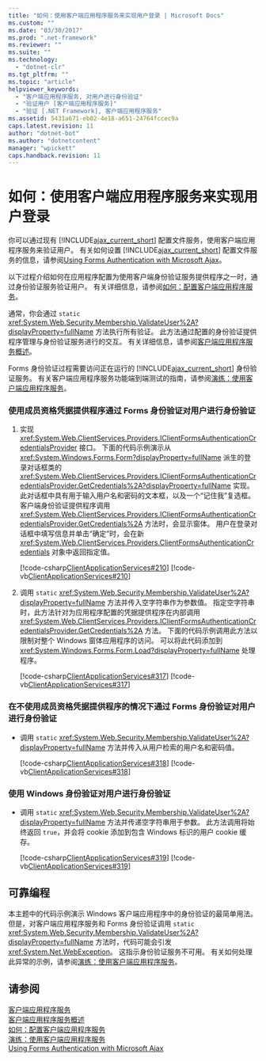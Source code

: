 ```yaml
---
title: "如何：使用客户端应用程序服务来实现用户登录 | Microsoft Docs"
ms.custom: ""
ms.date: "03/30/2017"
ms.prod: ".net-framework"
ms.reviewer: ""
ms.suite: ""
ms.technology: 
  - "dotnet-clr"
ms.tgt_pltfrm: ""
ms.topic: "article"
helpviewer_keywords: 
  - "客户端应用程序服务, 对用户进行身份验证"
  - "验证用户 [客户端应用程序服务]"
  - "验证 [.NET Framework], 客户端应用程序服务"
ms.assetid: 5431a671-eb02-4e18-a651-24764fccec9a
caps.latest.revision: 11
author: "dotnet-bot"
ms.author: "dotnetcontent"
manager: "wpickett"
caps.handback.revision: 11
---
```

# 如何：使用客户端应用程序服务来实现用户登录
你可以通过现有 [!INCLUDE[ajax_current_short](../../../includes/ajax-current-short-md.md)] 配置文件服务，使用客户端应用程序服务来验证用户。  有关如何设置 [!INCLUDE[ajax_current_short](../../../includes/ajax-current-short-md.md)] 配置文件服务的信息，请参阅[Using Forms Authentication with Microsoft Ajax](../Topic/Using%20Forms%20Authentication%20with%20Microsoft%20Ajax.md)。  
  
 以下过程介绍如何在应用程序配置为使用客户端身份验证服务提供程序之一时，通过身份验证服务验证用户。  有关详细信息，请参阅[如何：配置客户端应用程序服务](../../../docs/framework/common-client-technologies/how-to-configure-client-application-services.md)。  
  
 通常，你会通过 `static` <xref:System.Web.Security.Membership.ValidateUser%2A?displayProperty=fullName> 方法执行所有验证。  此方法通过配置的身份验证提供程序管理与身份验证服务进行的交互。  有关详细信息，请参阅[客户端应用程序服务概述](../../../docs/framework/common-client-technologies/client-application-services-overview.md)。  
  
 Forms 身份验证过程需要访问正在运行的 [!INCLUDE[ajax_current_short](../../../includes/ajax-current-short-md.md)] 身份验证服务。  有关客户端应用程序服务功能端到端测试的指南，请参阅[演练：使用客户端应用程序服务](../../../docs/framework/common-client-technologies/walkthrough-using-client-application-services.md)。  
  
### 使用成员资格凭据提供程序通过 Forms 身份验证对用户进行身份验证  
  
1.  实现 <xref:System.Web.ClientServices.Providers.IClientFormsAuthenticationCredentialsProvider> 接口。  下面的代码示例演示从 <xref:System.Windows.Forms.Form?displayProperty=fullName> 派生的登录对话框类的 <xref:System.Web.ClientServices.Providers.IClientFormsAuthenticationCredentialsProvider.GetCredentials%2A?displayProperty=fullName> 实现。  此对话框中具有用于输入用户名和密码的文本框，以及一个“记住我”复选框。  客户端身份验证提供程序调用 <xref:System.Web.ClientServices.Providers.IClientFormsAuthenticationCredentialsProvider.GetCredentials%2A> 方法时，会显示窗体。  用户在登录对话框中填写信息并单击“确定”时，会在新 <xref:System.Web.ClientServices.Providers.ClientFormsAuthenticationCredentials> 对象中返回指定值。  
  
     [!code-csharp[ClientApplicationServices#210](../../../samples/snippets/csharp/VS_Snippets_Winforms/ClientApplicationServices/CS/Login.cs#210)]
     [!code-vb[ClientApplicationServices#210](../../../samples/snippets/visualbasic/VS_Snippets_Winforms/ClientApplicationServices/VB/Login.vb#210)]  
  
2.  调用 `static` <xref:System.Web.Security.Membership.ValidateUser%2A?displayProperty=fullName> 方法并传入空字符串作为参数值。  指定空字符串时，此方法针对为应用程序配置的凭据提供程序在内部调用 <xref:System.Web.ClientServices.Providers.IClientFormsAuthenticationCredentialsProvider.GetCredentials%2A> 方法。  下面的代码示例调用此方法以限制对整个 Windows 窗体应用程序的访问。  可以将此代码添加到 <xref:System.Windows.Forms.Form.Load?displayProperty=fullName> 处理程序。  
  
     [!code-csharp[ClientApplicationServices#317](../../../samples/snippets/csharp/VS_Snippets_Winforms/ClientApplicationServices/CS/Class1.cs#317)]
     [!code-vb[ClientApplicationServices#317](../../../samples/snippets/visualbasic/VS_Snippets_Winforms/ClientApplicationServices/VB/Class1.vb#317)]  
  
### 在不使用成员资格凭据提供程序的情况下通过 Forms 身份验证对用户进行身份验证  
  
-   调用 `static` <xref:System.Web.Security.Membership.ValidateUser%2A?displayProperty=fullName> 方法并传入从用户检索的用户名和密码值。  
  
     [!code-csharp[ClientApplicationServices#318](../../../samples/snippets/csharp/VS_Snippets_Winforms/ClientApplicationServices/CS/Class1.cs#318)]
     [!code-vb[ClientApplicationServices#318](../../../samples/snippets/visualbasic/VS_Snippets_Winforms/ClientApplicationServices/VB/Class1.vb#318)]  
  
### 使用 Windows 身份验证对用户进行身份验证  
  
-   调用 `static` <xref:System.Web.Security.Membership.ValidateUser%2A?displayProperty=fullName> 方法并传递空字符串用于参数。  此方法调用将始终返回 `true`，并会将 cookie 添加到包含 Windows 标识的用户 cookie 缓存。  
  
     [!code-csharp[ClientApplicationServices#319](../../../samples/snippets/csharp/VS_Snippets_Winforms/ClientApplicationServices/CS/Class1.cs#319)]
     [!code-vb[ClientApplicationServices#319](../../../samples/snippets/visualbasic/VS_Snippets_Winforms/ClientApplicationServices/VB/Class1.vb#319)]  
  
## 可靠编程  
 本主题中的代码示例演示 Windows 客户端应用程序中的身份验证的最简单用法。  但是，对客户端应用程序服务和 Forms 身份验证调用 `static` <xref:System.Web.Security.Membership.ValidateUser%2A?displayProperty=fullName> 方法时，代码可能会引发 <xref:System.Net.WebException>。  这指示身份验证服务不可用。  有关如何处理此异常的示例，请参阅[演练：使用客户端应用程序服务](../../../docs/framework/common-client-technologies/walkthrough-using-client-application-services.md)。  
  
## 请参阅  
 [客户端应用程序服务](../../../docs/framework/common-client-technologies/client-application-services.md)   
 [客户端应用程序服务概述](../../../docs/framework/common-client-technologies/client-application-services-overview.md)   
 [如何：配置客户端应用程序服务](../../../docs/framework/common-client-technologies/how-to-configure-client-application-services.md)   
 [演练：使用客户端应用程序服务](../../../docs/framework/common-client-technologies/walkthrough-using-client-application-services.md)   
 [Using Forms Authentication with Microsoft Ajax](../Topic/Using%20Forms%20Authentication%20with%20Microsoft%20Ajax.md)